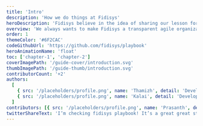 ```yaml
---
title: 'Intro'
description: 'How we do things at Fidisys'
heroDescription: 'Fidisys believe in the idea of sharing our lesson for the benefits of other startups'
overview: 'We always wants to make Fidisys a transparent agile organizations'
order: 1
themeColor: '#6F2CAC'
codeGithubUrl: 'https://github.com/fidisys/playbook'
heroAnimationName: 'float'
toc: ['chapter-1', 'chapter-2']
coverImagePath: '/guide-cover/introduction.svg'
thumbImagePath: '/guide-thumb/introduction.svg'
contributorCount: '+2'
authors:
  [
    { src: '/placeholders/profile.png', name: 'Thamizh', detail: 'Developer' },
    { src: '/placeholders/profile.png', name: 'Kalai', detail: 'Developer' },
  ]
contributors: [{ src: '/placeholders/profile.png', name: 'Prasanth', detail: 'Developer' }]
twitterShareText: 'I’m checking fidisys playbook! It’s a great great strategical idea for all startups.'
---
```


<!--
<h2>What you'll build</h2>

<div class="badge-box">
  <div class="badge">
    <!-- <img src="/frameworks/logo-react.svg">
    Tag 1
  </div>

  <div class="badge">
    <!-- <img src="/frameworks/logo-vue.svg">
    Tag 2
  </div>

  <div class="badge">
    <!-- <img src="/frameworks/logo-angular.svg">
    Tag 3
  </div>
</div>

![Taskbox UI](/placeholders/banner.png)

✍️Coming soon: Please watch this space for more updates from our team. Thanks for the patience!.

📖 Each chapter is linked to a working commit to help you stay in sync.
-->
